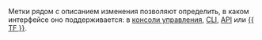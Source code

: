 Метки рядом с описанием изменения позволяют определить, в каком интерфейсе оно поддерживается: в [консоли управления](../console/), [CLI](../cli/), [API](../glossary/rest-api.md) или [{{ TF }}](../tutorials/infrastructure-management/terraform-quickstart.md).
